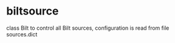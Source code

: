 biltsource
==========

class Bilt to control all Bilt sources, configuration is read from file sources.dict
